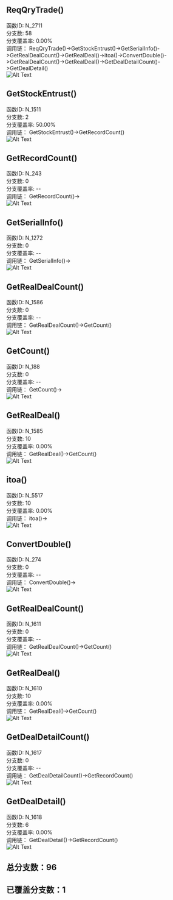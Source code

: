 <h2 id="reqqrytrade">ReqQryTrade()</h2>
<p>函数ID: N_2711<br>分支数: 58<br>分支覆盖率: 0.00%<br>调用链：
ReqQryTrade()-&gt;GetStockEntrust()-&gt;GetSerialInfo()-&gt;GetRealDealCount()-&gt;GetRealDeal()-&gt;itoa()-&gt;ConvertDouble()-&gt;GetRealDealCount()-&gt;GetRealDeal()-&gt;GetDealDetailCount()-&gt;GetDealDetail()<br><img alt="Alt Text" src="https://raw.githubusercontent.com/Brook108/abhs/main/InitCoverage//ReqQryTrade_Img/2711.png" /></p>
<h2 id="getstockentrust">GetStockEntrust()</h2>
<p>函数ID: N_1511<br>分支数: 2<br>分支覆盖率: 50.00%<br>调用链：
GetStockEntrust()-&gt;GetRecordCount()<br><img alt="Alt Text" src="https://raw.githubusercontent.com/Brook108/abhs/main/InitCoverage//ReqQryTrade_Img/1511.png" /></p>
<h2 id="getrecordcount">GetRecordCount()</h2>
<p>函数ID: N_243<br>分支数: 0<br>分支覆盖率: --<br>调用链：
GetRecordCount()-&gt;<br><img alt="Alt Text" src="https://raw.githubusercontent.com/Brook108/abhs/main/InitCoverage//ReqQryTrade_Img/243.png" /></p>
<h2 id="getserialinfo">GetSerialInfo()</h2>
<p>函数ID: N_1272<br>分支数: 0<br>分支覆盖率: --<br>调用链：
GetSerialInfo()-&gt;<br><img alt="Alt Text" src="https://raw.githubusercontent.com/Brook108/abhs/main/InitCoverage//ReqQryTrade_Img/1272.png" /></p>
<h2 id="getrealdealcount">GetRealDealCount()</h2>
<p>函数ID: N_1586<br>分支数: 0<br>分支覆盖率: --<br>调用链：
GetRealDealCount()-&gt;GetCount()<br><img alt="Alt Text" src="https://raw.githubusercontent.com/Brook108/abhs/main/InitCoverage//ReqQryTrade_Img/1586.png" /></p>
<h2 id="getcount">GetCount()</h2>
<p>函数ID: N_188<br>分支数: 0<br>分支覆盖率: --<br>调用链：
GetCount()-&gt;<br><img alt="Alt Text" src="https://raw.githubusercontent.com/Brook108/abhs/main/InitCoverage//ReqQryTrade_Img/188.png" /></p>
<h2 id="getrealdeal">GetRealDeal()</h2>
<p>函数ID: N_1585<br>分支数: 10<br>分支覆盖率: 0.00%<br>调用链：
GetRealDeal()-&gt;GetCount()<br><img alt="Alt Text" src="https://raw.githubusercontent.com/Brook108/abhs/main/InitCoverage//ReqQryTrade_Img/1585.png" /></p>
<h2 id="itoa">itoa()</h2>
<p>函数ID: N_5517<br>分支数: 10<br>分支覆盖率: 0.00%<br>调用链：
itoa()-&gt;<br><img alt="Alt Text" src="https://raw.githubusercontent.com/Brook108/abhs/main/InitCoverage//ReqQryTrade_Img/5517.png" /></p>
<h2 id="convertdouble">ConvertDouble()</h2>
<p>函数ID: N_274<br>分支数: 0<br>分支覆盖率: --<br>调用链：
ConvertDouble()-&gt;<br><img alt="Alt Text" src="https://raw.githubusercontent.com/Brook108/abhs/main/InitCoverage//ReqQryTrade_Img/274.png" /></p>
<h2 id="getrealdealcount_1">GetRealDealCount()</h2>
<p>函数ID: N_1611<br>分支数: 0<br>分支覆盖率: --<br>调用链：
GetRealDealCount()-&gt;GetCount()<br><img alt="Alt Text" src="https://raw.githubusercontent.com/Brook108/abhs/main/InitCoverage//ReqQryTrade_Img/1611.png" /></p>
<h2 id="getrealdeal_1">GetRealDeal()</h2>
<p>函数ID: N_1610<br>分支数: 10<br>分支覆盖率: 0.00%<br>调用链：
GetRealDeal()-&gt;GetCount()<br><img alt="Alt Text" src="https://raw.githubusercontent.com/Brook108/abhs/main/InitCoverage//ReqQryTrade_Img/1610.png" /></p>
<h2 id="getdealdetailcount">GetDealDetailCount()</h2>
<p>函数ID: N_1617<br>分支数: 0<br>分支覆盖率: --<br>调用链：
GetDealDetailCount()-&gt;GetRecordCount()<br><img alt="Alt Text" src="https://raw.githubusercontent.com/Brook108/abhs/main/InitCoverage//ReqQryTrade_Img/1617.png" /></p>
<h2 id="getdealdetail">GetDealDetail()</h2>
<p>函数ID: N_1618<br>分支数: 6<br>分支覆盖率: 0.00%<br>调用链：
GetDealDetail()-&gt;GetRecordCount()<br><img alt="Alt Text" src="https://raw.githubusercontent.com/Brook108/abhs/main/InitCoverage//ReqQryTrade_Img/1618.png" /></p>
<h2 id="96">总分支数：96</h2>
<h2 id="1">已覆盖分支数：1</h2>